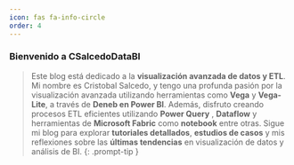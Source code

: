 ```yaml
---
icon: fas fa-info-circle
order: 4
---
```

### Bienvenido a CSalcedoDataBI

>Este blog está dedicado a la **visualización avanzada de datos y ETL**. Mi nombre es Cristobal Salcedo, y tengo una profunda pasión por la visualización avanzada utilizando herramientas como **Vega** y **Vega-Lite**, a través de **Deneb en Power BI**. Además, disfruto creando procesos ETL eficientes utilizando **Power Query** , **Dataflow** y herramientas de **Microsoft Fabric** como **notebook** entre otras.
Sigue mi blog para explorar **tutoriales detallados**, **estudios de casos** y mis reflexiones sobre las **últimas tendencias** en visualización de datos y análisis de BI. 
{: .prompt-tip }



